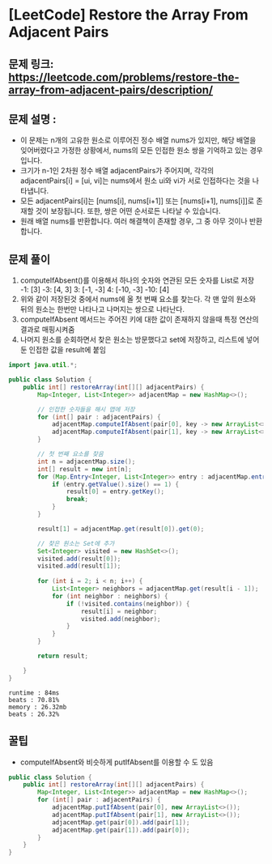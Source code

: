 
# [LeetCode] Restore the Array From Adjacent Pairs
## 문제 링크: https://leetcode.com/problems/restore-the-array-from-adjacent-pairs/description/


## 문제 설명 :

- 이 문제는 n개의 고유한 원소로 이루어진 정수 배열 nums가 있지만, 해당 배열을 잊어버렸다고 가정한 상황에서, nums의 모든 인접한 원소 쌍을 기억하고 있는 경우입니다.
- 크기가 n-1인 2차원 정수 배열 adjacentPairs가 주어지며, 각각의 adjacentPairs[i] = [ui, vi]는 nums에서 원소 ui와 vi가 서로 인접하다는 것을 나타냅니다.
- 모든 adjacentPairs[i]는 [nums[i], nums[i+1]] 또는 [nums[i+1], nums[i]]로 존재할 것이 보장됩니다. 또한, 쌍은 어떤 순서로든 나타날 수 있습니다.
- 원래 배열 nums를 반환합니다. 여러 해결책이 존재할 경우, 그 중 아무 것이나 반환합니다.

## 문제 풀이

1. computeIfAbsent()를 이용해서 하나의 숫자와 연관된 모든 숫자를 List로 저장
   -1: [3]
   -3: [4, 3]
   3: [-1, -3]
   4: [-10, -3]
   -10: [4]
2. 위와 같이 저장된것 중에서 nums에 올 첫 번째 요소를 찾는다. 각 맨 앞의 원소와 뒤의 원소는 한번만 나타나고 나머지는 쌍으로 나타난다.
3. computeIfAbsent 메서드는 주어진 키에 대한 값이 존재하지 않을때 특정 연산의 결과로 매핑시켜줌
4. 나머지 원소를 순회하면서 찾은 원소는 방문했다고 set에 저장하고, 리스트에 넣어둔 인접한 값을 result에 붙임

```java
import java.util.*;

public class Solution {
    public int[] restoreArray(int[][] adjacentPairs) {
        Map<Integer, List<Integer>> adjacentMap = new HashMap<>();

        // 인접한 숫자들을 해시 맵에 저장
        for (int[] pair : adjacentPairs) {
            adjacentMap.computeIfAbsent(pair[0], key -> new ArrayList<>()).add(pair[1]);
            adjacentMap.computeIfAbsent(pair[1], key -> new ArrayList<>()).add(pair[0]);
        }

        // 첫 번째 요소를 찾음
        int n = adjacentMap.size();
        int[] result = new int[n];
        for (Map.Entry<Integer, List<Integer>> entry : adjacentMap.entrySet()) {
            if (entry.getValue().size() == 1) {
                result[0] = entry.getKey();
                break;
            }
        }

        result[1] = adjacentMap.get(result[0]).get(0);

        // 찾은 원소는 Set에 추가
        Set<Integer> visited = new HashSet<>();
        visited.add(result[0]);
        visited.add(result[1]);
        
        for (int i = 2; i < n; i++) {
            List<Integer> neighbors = adjacentMap.get(result[i - 1]);
            for (int neighbor : neighbors) {
                if (!visited.contains(neighbor)) {
                    result[i] = neighbor;
                    visited.add(neighbor);
                }
            }
        }

        return result;

    }
}
```
```text
runtime : 84ms
beats : 70.81%
memory : 26.32mb
beats : 26.32%
```


## 꿀팁

- computeIfAbsent와 비슷하게 putIfAbsent를 이용할 수 도 있음
```java
public class Solution {
    public int[] restoreArray(int[][] adjacentPairs) {
        Map<Integer, List<Integer>> adjacentMap = new HashMap<>();
        for (int[] pair : adjacentPairs) {
            adjacentMap.putIfAbsent(pair[0], new ArrayList<>());
            adjacentMap.putIfAbsent(pair[1], new ArrayList<>());
            adjacentMap.get(pair[0]).add(pair[1]);
            adjacentMap.get(pair[1]).add(pair[0]);
        }
    }
}
```